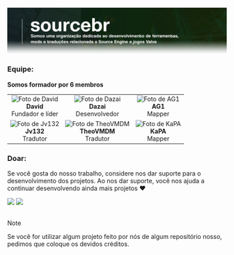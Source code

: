 <!DOCTYPE html>

![banner](https://github.com/Source-BR/.github/blob/main/imagens/banner.png)

###

### Equipe:

**Somos formador por 6 membros**
<table>
  <tr align="center">
    <td>
      <img src="https://github.com/davidmacalister.png" width="100px" alt="Foto de David"/>
      <br>
      <b>David</b>
      <br>
      Fundador e líder
    </td>
    <td>
      <img src="https://github.com/oficial-dazai.png" width="100px" alt="Foto de Dazai"/>
      <br>
      <b>Dazai</b>
      <br>
      Desenvolvedor
    </td>
    <td>
      <img src="https://github.com/TheAG1.png" width="100px" alt="Foto de AG1"/>
      <br>
      <b>AG1</b>
      <br>
      Mapper
    </td>
  </tr>
  <tr align="center">
    <td>
      <img src="https://github.com/Jv132.png" width="100px" alt="Foto de Jv132"/>
      <br>
      <b>Jv132</b>
      <br>
      Tradutor
    </td>
    <td>
      <img src="https://github.com/TheoVMDM2.png" width="100px" alt="Foto de TheoVMDM"/>
      <br>
      <b>TheoVMDM</b>
      <br>
      Tradutor
    </td>
    <td>
      <img src="https://github.com/KaPAcomnome.png" width="100px" alt="Foto de KaPA"/>
      <br>
      <b>KaPA</b>
      <br>
      Mapper
    </td>
  </tr>
</table>

### Doar:

Se você gosta do nosso trabalho, considere nos dar suporte para o desenvolvimento dos projetos. Ao nos dar suporte, você nos ajuda a continuar desenvolvendo ainda mais projetos ❤️

<a href="https://nubank.com.br/cobrar/1na00u/67594881-0eb2-45fc-b73c-7d065d9ba400" target="_blank"><img src="https://img.shields.io/badge/-nubank-0D1117?style=for-the-badge&logo=nubank&logoColor=820AD1&labelColor=0D1117" target="_blank"></a>
<a href="https://www.paypal.com/donate/?business=AUZRQZ6DZZAPQ&no_recurring=0&currency_code=USD" target="_blank"><img src="https://img.shields.io/badge/-paypal-0D1117?style=for-the-badge&logo=paypal&logoColor=003087&labelColor=0D1117" target="_blank"></a>

##

> [!NOTE]
> Se você for utilizar algum projeto feito por nós de algum repositório nosso, pedimos que coloque os devidos créditos.
